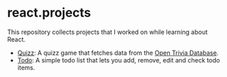# react.projects

This repository collects projects that I worked on while learning about React.

- [Quizz](https://github.com/baschtl/react.projects/tree/main/quizz): A quizz game that fetches data from the [Open Trivia Database](https://opentdb.com).
- [Todo](https://github.com/baschtl/react.projects/tree/main/todo): A simple todo list that lets you add, remove, edit and check todo items.
